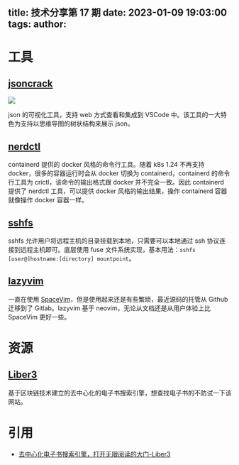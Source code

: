 title: 技术分享第 17 期
date: 2023-01-09 19:03:00
tags:
author:
---
# 工具

## [jsoncrack](https://jsoncrack.com/)

![](https://kuring.oss-cn-beijing.aliyuncs.com/knowledge/jsoncrack.webp)

json 的可视化工具，支持 web 方式查看和集成到 VSCode 中。该工具的一大特色为支持以思维导图的树状结构来展示 json。

## [nerdctl](https://github.com/containerd/nerdctl)

containerd 提供的 docker 风格的命令行工具。随着 k8s 1.24 不再支持 docker，很多的容器运行时会从 docker 切换为 containerd，containerd 的命令行工具为 crictl，该命令的输出格式跟 docker 并不完全一致。因此 containerd 提供了 nerdctl 工具，可以提供 docker 风格的输出结果，操作 containerd 容器就像操作 docker 容器一样。

## [sshfs](https://github.com/deadbeefsociety/sshfs)

sshfs 允许用户将远程主机的目录挂载到本地，只需要可以本地通过 ssh 协议连接到远程主机即可。底层使用 fuse 文件系统实现，基本用法：`sshfs [user@]hostname:[directory] mountpoint`。

## [lazyvim](https://www.lazyvim.org/)

一直在使用 [SpaceVim](https://spacevim.org/)，但是使用起来还是有些繁琐，最近源码的托管从 Github 迁移到了 Gitlab。lazyvim 基于 neovim，无论从文档还是从用户体验上比 SpaceVim 更好一些。

# 资源

## [Liber3](https://liber3.eth.limo/)
基于区块链技术建立的去中心化的电子书搜索引擎，想查找电子书的不防试一下该网站。

# 引用
- [去中心化电子书搜索引擎，打开无限阅读的大门-Liber3](https://mp.weixin.qq.com/s/UiXfQaRFXnkjem_GUNG5Vg)